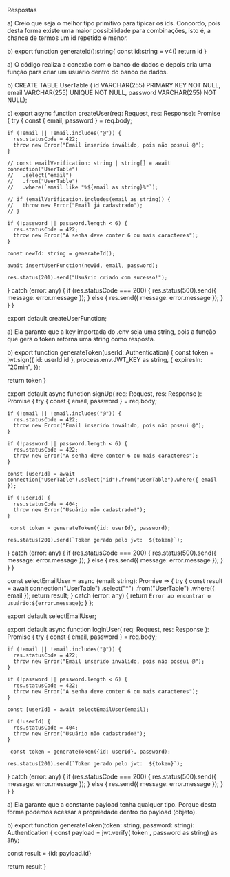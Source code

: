 Respostas

<!-- 1 Questão -->

a) Creio que seja o melhor tipo primitivo para tipicar os ids. Concordo, pois desta forma existe uma maior possibilidade para combinações, isto é, a chance de termos um id repetido é menor.

b) export function generateId():string{
const id:string = v4()
return id
}

<!-- 2 Questão -->

a) O código realiza a conexão com o banco de dados e depois cria uma função para criar um usuário dentro do banco de dados.

b) CREATE TABLE UserTable (
id VARCHAR(255) PRIMARY KEY NOT NULL,
email VARCHAR(255) UNIQUE NOT NULL,
password VARCHAR(255) NOT NULL);

c) export async function createUser(req: Request, res: Response): Promise<void> {
try {
const { email, password } = req.body;

    if (!email || !email.includes("@")) {
      res.statusCode = 422;
      throw new Error("Email inserido inválido, pois não possui @");
    }

    // const emailVerification: string | string[] = await connection("UserTable")
    //   .select("email")
    //   .from("UserTable")
    //   .where(`email like "%${email as string}%"`);

    // if (emailVerification.includes(email as string)) {
    //   throw new Error("Email já cadastrado");
    // }

    if (!password || password.length < 6) {
      res.statusCode = 422;
      throw new Error("A senha deve conter 6 ou mais caracteres");
    }

    const newId: string = generateId();

    await insertUserFunction(newId, email, password);

    res.status(201).send("Usuário criado com sucesso!");

} catch (error: any) {
if (res.statusCode === 200) {
res.status(500).send({ message: error.message });
} else {
res.send({ message: error.message });
}
}
}

export default createUserFunction;

<!-- 3 Questão -->

a) Ela garante que a key importada do .env seja uma string, pois a função que gera o token retorna uma string como resposta.

b) export function generateToken(userId: Authentication) {
const token = jwt.sign({ id: userId.id }, process.env.JWT_KEY as string, {
expiresIn: "20min",
});

return token
}

<!-- 4 Questão -->

export default async function signUp(
req: Request,
res: Response
): Promise<void> {
try {
const { email, password } = req.body;

    if (!email || !email.includes("@")) {
      res.statusCode = 422;
      throw new Error("Email inserido inválido, pois não possui @");
    }

    if (!password || password.length < 6) {
      res.statusCode = 422;
      throw new Error("A senha deve conter 6 ou mais caracteres");
    }

    const [userId] = await connection("UserTable").select("id").from("UserTable").where({ email });

    if (!userId) {
      res.statusCode = 404;
      throw new Error("Usuário não cadastrado!");
    }

     const token = generateToken({id: userId}, password);

    res.status(201).send(`Token gerado pelo jwt:  ${token}`);

} catch (error: any) {
if (res.statusCode === 200) {
res.status(500).send({ message: error.message });
} else {
res.send({ message: error.message });
}
}
}

<!-- 5 Questão -->

const selectEmailUser = async (email: string): Promise<any> => {
try {
const result = await connection("UserTable")
.select("\*")
.from("UserTable")
.where({ email });
return result;
} catch (error: any) {
return `Error ao encontrar o usuário:${error.message}`;
}
};

export default selectEmailUser;

<!-- 6 Questão -->

export default async function loginUser(
req: Request,
res: Response
): Promise<void> {
try {
const { email, password } = req.body;

    if (!email || !email.includes("@")) {
      res.statusCode = 422;
      throw new Error("Email inserido inválido, pois não possui @");
    }

    if (!password || password.length < 6) {
      res.statusCode = 422;
      throw new Error("A senha deve conter 6 ou mais caracteres");
    }

    const [userId] = await selectEmailUser(email);

    if (!userId) {
      res.statusCode = 404;
      throw new Error("Usuário não cadastrado!");
    }

     const token = generateToken({id: userId}, password);

    res.status(201).send(`Token gerado pelo jwt:  ${token}`);

} catch (error: any) {
if (res.statusCode === 200) {
res.status(500).send({ message: error.message });
} else {
res.send({ message: error.message });
}
}
}

<!-- 7 Questão -->

a) Ela garante que a constante payload tenha qualquer tipo. Porque desta forma podemos acessar a propriedade dentro do payload (objeto).

b) export function generateToken(token: string, password: string): Authentication {
const payload = jwt.verify( token , password as string) as any;

const result = {id: payload.id}

return result
}


